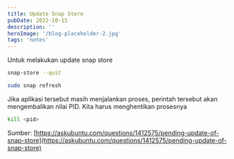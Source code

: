```yaml
---
title: Update Snap Store
pubDate: 2022-10-15
description: ''
heroImage: '/blog-placeholder-2.jpg'
tags: 'notes'
---
```


Untuk melakukan update snap store

```bash
snap-store --quit

sudo snap refresh
```

Jika aplikasi tersebut masih menjalankan proses, 
perintah tersebut akan mengembalikan nilai PID.
Kita harus menghentikan prosesnya

```bash
kill <pid>
```

Sumber: [https://askubuntu.com/questions/1412575/pending-update-of-snap-store](https://askubuntu.com/questions/1412575/pending-update-of-snap-store)